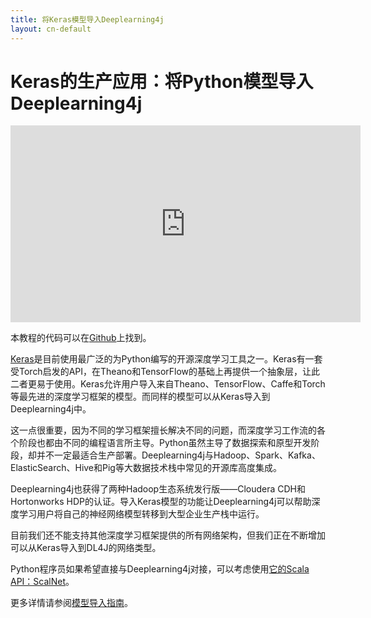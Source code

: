 ```yaml
---
title: 将Keras模型导入Deeplearning4j 
layout: cn-default
---
```


# Keras的生产应用：将Python模型导入Deeplearning4j

<iframe width="560" height="315" src="https://www.youtube.com/embed/bI1aR1Tj2DM" frameborder="0" allowfullscreen></iframe>

本教程的代码可以在[Github](https://gist.github.com/tomthetrainer/f6e073444286e5d97d976bd77292a064)上找到。

[Keras](keras.io)是目前使用最广泛的为Python编写的开源深度学习工具之一。Keras有一套受Torch启发的API，在Theano和TensorFlow的基础上再提供一个抽象层，让此二者更易于使用。Keras允许用户导入来自Theano、TensorFlow、Caffe和Torch等最先进的深度学习框架的模型。而同样的模型可以从Keras导入到Deeplearning4j中。 

这一点很重要，因为不同的学习框架擅长解决不同的问题，而深度学习工作流的各个阶段也都由不同的编程语言所主导。Python虽然主导了数据探索和原型开发阶段，却并不一定最适合生产部署。Deeplearning4j与Hadoop、Spark、Kafka、ElasticSearch、Hive和Pig等大数据技术栈中常见的开源库高度集成。 

Deeplearning4j也获得了两种Hadoop生态系统发行版——Cloudera CDH和Hortonworks HDP的认证。导入Keras模型的功能让Deeplearning4j可以帮助深度学习用户将自己的神经网络模型转移到大型企业生产栈中运行。 

目前我们还不能支持其他深度学习框架提供的所有网络架构，但我们正在不断增加可以从Keras导入到DL4J的网络类型。 

Python程序员如果希望直接与Deeplearning4j对接，可以考虑使用[它的Scala API：ScalNet](https://github.com/deeplearning4j/scalnet)。

更多详情请参阅[模型导入指南](https://deeplearning4j.org/model-import-keras)。
